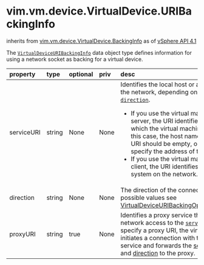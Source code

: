 vim.vm.device.VirtualDevice.URIBackingInfo
==========================================
inherits from [vim.vm.device.VirtualDevice.BackingInfo](docs/vim.vm.device.VirtualDevice.BackingInfo.md)
as of [vSphere API 4.1](vim.version.md#vim.version.version6)


The <code><a href="vim.vm.device.VirtualDevice.URIBackingInfo.md">VirtualDeviceURIBackingInfo</a></code> data object type   defines information for using a network socket as backing for a virtual device.

| property | type | optional | priv | desc |
|:---------|:-----|:---------|:-----|:-----|
| serviceURI | string | None | None | Identifies the local host or a system on the network,   depending on the value of <code><a href="vim.vm.device.VirtualDevice.URIBackingInfo.md#direction">direction</a></code>.   <ul>     <li>If you use the virtual machine as a server, the URI identifies         the host on which the virtual machine runs. In this case,         the host name part of the URI should be empty, or it should         specify the address of the local host.     <li>If you use the virtual machine as a client, the URI identifies         the remote system on the network.   </ul> |
| direction | string | None | None | The direction of the connection.  For possible values see   <a href="vim.vm.device.VirtualDeviceOption.URIBackingOption.Direction.md">VirtualDeviceURIBackingOptionDirection</a> |
| proxyURI | string | true | None | Identifies a proxy service that provides network access to the   <code><a href="vim.vm.device.VirtualDevice.URIBackingInfo.md#serviceURI">serviceURI</a></code>.   If you specify a proxy URI, the virtual machine initiates   a connection with the proxy service and forwards the   <a href="vim.vm.device.VirtualDevice.URIBackingInfo.md#serviceURI">serviceURI</a> and <a href="vim.vm.device.VirtualDevice.URIBackingInfo.md#direction">direction</a> to the proxy. |


